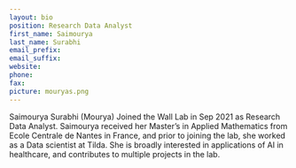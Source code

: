 ```yaml
---
layout: bio
position: Research Data Analyst
first_name: Saimourya
last_name: Surabhi
email_prefix:
email_suffix:
website:
phone:
fax:
picture: mouryas.png
---
```

Saimourya Surabhi (Mourya) Joined the Wall Lab in Sep 2021 as Research Data Analyst. Saimourya received her Master’s in Applied Mathematics from Ecole Centrale de Nantes in France, and prior to joining the lab, she worked as a Data scientist at Tilda. She is broadly interested in applications of AI in healthcare, and contributes to multiple projects in the lab.